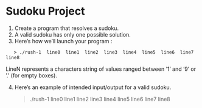 # Sudoku Project


1. Create a program that resolves a sudoku.
2. A valid sudoku has only one possible solution.
3. Here’s how we’ll launch your program :
```
   > ./rush-1  line0  line1  line2  line3  line4  line5  line6  line7  line8
```
   LineN represents a characters string of values ranged between ’1’ and ’9’ or ’.’ (for empty boxes).

4. Here’s an example of intended input/output for a valid sudoku.

   > ./rush-1 line0 line1 line2 line3 line4 line5 line6 line7 line8
 
 
